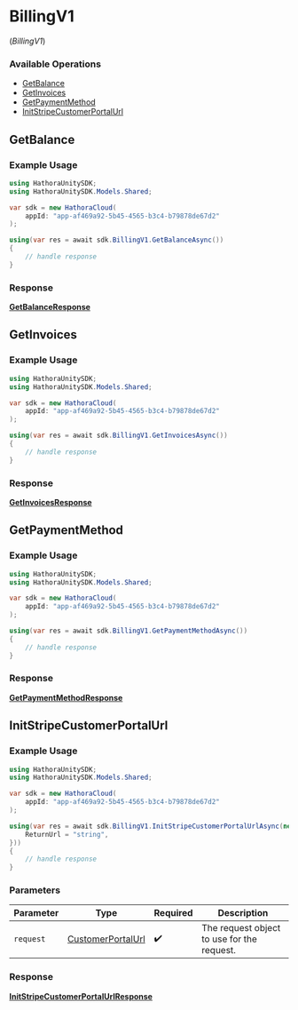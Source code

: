 # BillingV1
(*BillingV1*)

### Available Operations

* [GetBalance](#getbalance)
* [GetInvoices](#getinvoices)
* [GetPaymentMethod](#getpaymentmethod)
* [InitStripeCustomerPortalUrl](#initstripecustomerportalurl)

## GetBalance

### Example Usage

```csharp
using HathoraUnitySDK;
using HathoraUnitySDK.Models.Shared;

var sdk = new HathoraCloud(
    appId: "app-af469a92-5b45-4565-b3c4-b79878de67d2"
);

using(var res = await sdk.BillingV1.GetBalanceAsync())
{
    // handle response
}
```


### Response

**[GetBalanceResponse](../../models/operations/GetBalanceResponse.md)**


## GetInvoices

### Example Usage

```csharp
using HathoraUnitySDK;
using HathoraUnitySDK.Models.Shared;

var sdk = new HathoraCloud(
    appId: "app-af469a92-5b45-4565-b3c4-b79878de67d2"
);

using(var res = await sdk.BillingV1.GetInvoicesAsync())
{
    // handle response
}
```


### Response

**[GetInvoicesResponse](../../models/operations/GetInvoicesResponse.md)**


## GetPaymentMethod

### Example Usage

```csharp
using HathoraUnitySDK;
using HathoraUnitySDK.Models.Shared;

var sdk = new HathoraCloud(
    appId: "app-af469a92-5b45-4565-b3c4-b79878de67d2"
);

using(var res = await sdk.BillingV1.GetPaymentMethodAsync())
{
    // handle response
}
```


### Response

**[GetPaymentMethodResponse](../../models/operations/GetPaymentMethodResponse.md)**


## InitStripeCustomerPortalUrl

### Example Usage

```csharp
using HathoraUnitySDK;
using HathoraUnitySDK.Models.Shared;

var sdk = new HathoraCloud(
    appId: "app-af469a92-5b45-4565-b3c4-b79878de67d2"
);

using(var res = await sdk.BillingV1.InitStripeCustomerPortalUrlAsync(new CustomerPortalUrl() {
    ReturnUrl = "string",
}))
{
    // handle response
}
```

### Parameters

| Parameter                                                     | Type                                                          | Required                                                      | Description                                                   |
| ------------------------------------------------------------- | ------------------------------------------------------------- | ------------------------------------------------------------- | ------------------------------------------------------------- |
| `request`                                                     | [CustomerPortalUrl](../../models/shared/CustomerPortalUrl.md) | :heavy_check_mark:                                            | The request object to use for the request.                    |


### Response

**[InitStripeCustomerPortalUrlResponse](../../models/operations/InitStripeCustomerPortalUrlResponse.md)**

